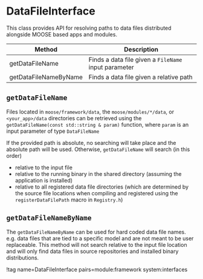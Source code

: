 # DataFileInterface

This class provides API for resolving paths to data files distributed alongside
MOOSE based apps and modules.

| Method | Description |
| - | - |
getDataFileName | Finds a data file given a `FileName` input parameter
getDataFileNameByName | Finds a data file given a relative path

## `getDataFileName`

Files located in `moose/framework/data`, the `moose/modules/*/data`, or
`<your_app>/data` directories can be retrieved using the `getDataFileName(const
std::string & param)` function, where `param` is an input parameter of type
`DataFileName`

If the provided path is absolute, no searching will take place and the absolute
path will be used. Otherwise, `getDataFileName` will search (in this order)

- relative to the input file
- relative to the running binary in the shared directory (assuming the application is installed)
- relative to all registered data file directories (which are determined by the source file locations when compiling and registered using the `registerDataFilePath` macro in `Registry.h`)

## `getDataFileNameByName`

The `getDataFileNameByName` can be used for hard coded data file names. e.g.
data files that are tied to a specific model and are not meant to be user
replaceable. This method will not search relative to the input file location and
will only find data files in source repositories and installed binary
distributions.

!tag name=DataFileInterface pairs=module:framework system:interfaces
